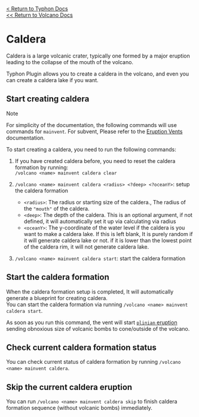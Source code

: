 [<  Return to Typhon Docs](/DOCS.md)  
[<< Return to Volcano Docs](./index.md)  

# Caldera
Caldera is a large volcanic crater, typically one formed by a major eruption leading to the collapse of the mouth of the volcano.  

Typhon Plugin allows you to create a caldera in the volcano, and even you can create a caldera lake if you want.  

## Start creating caldera
> [!NOTE]  
> For simplicity of the documentation, the following commands will use commands for `mainvent`. For subvent, Please refer to the [Eruption Vents](./vents.md#commands) documentation.

To start creating a caldera, you need to run the following commands:
1. If you have created caldera before, you need to reset the caldera formation by running:  
   `/volcano <name> mainvent caldera clear`
2. `/volcano <name> mainvent caldera <radius> <?deep> <?oceanY>`: setup the caldera formation
    - `<radius>`: The radius or starting size of the caldera., The radius of the `"mouth"` of the caldera.
    - `<deep>`: The depth of the caldera. This is an optional argument, if not defined, it will automatically set it up via calculating via radius
    - `<oceanY>`: The y-coordinate of the water level if the caldera is you want to make a caldera lake. If this is left blank, It is purely random if it will generate caldera lake or not. if it is lower than the lowest point of the caldera rim, it will not generate caldera lake.

3. `/volcano <name> mainvent caldera start`: start the caldera formation

## Start the caldera formation
When the caldera formation setup is completed, It will automatically generate a blueprint for creating caldera.  
You can start the caldera formation via running `/volcano <name> mainvent caldera start`.  
  
As soon as you run this command, the vent will start [`plinian` eruption](./eruption.md#unconfigurable-eruption-style) sending obnoxious size of volcanic bombs to cone/outside of the volcano.

## Check current caldera formation status
You can check current status of caldera formation by running `/volcano <name> mainvent caldera`.  

## Skip the current caldera eruption
You can run `/volcano <name> mainvent caldera skip` to finish caldera formation sequence (without volcanic bombs) immediately.
